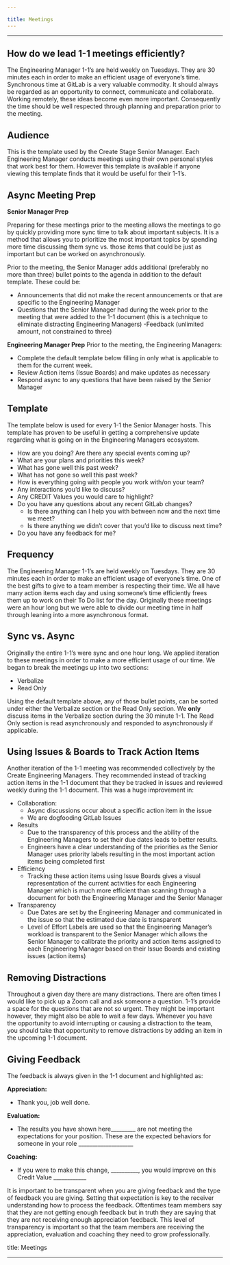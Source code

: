 ```yaml
---

title: Meetings
---
```








---

## How do we lead 1-1 meetings efficiently?

The Engineering Manager 1-1’s are held weekly on Tuesdays.  They are 30 minutes each in order to make an efficient usage of everyone’s time. Synchronous time at GitLab is a very valuable commodity.  It should always be regarded as an opportunity to connect, communicate and collaborate.  Working remotely, these ideas become even more important.  Consequently the time should be well respected through planning and preparation prior to the meeting.

## Audience

This is the template used by the Create Stage Senior Manager.  Each Engineering Manager conducts meetings using their own personal styles that work best for them. However this template is available if anyone viewing this template finds that it would be useful for their 1-1’s.

## Async Meeting Prep

**Senior Manager Prep**

Preparing for these meetings prior to the meeting allows the meetings to go by quickly providing more sync time to talk about important subjects. It is a method that allows you to prioritize the most important topics by spending more time discussing them sync vs. those items that could be just as important but can be worked on asynchronously.

Prior to the meeting, the Senior Manager adds additional (preferably no more than three)  bullet points to the agenda in addition to the default template.  These could be:

- Announcements that did not make the recent announcements or that are specific to the Engineering Manager
- Questions that the Senior Manager had  during the week prior to the meeting that were added to the 1-1 document (this is a technique to eliminate distracting Engineering Managers)
-Feedback (unlimited amount, not constrained to three)

**Engineering Manager Prep**
Prior to the meeting, the Engineering Managers:

- Complete the default template below filling in only what is applicable to them for the current week.
- Review Action items (Issue Boards)  and make updates as necessary
- Respond async to any questions that have been raised by the Senior Manager

## Template

The template below is used for every 1-1 the Senior Manager hosts.  This template has proven to be useful in getting a comprehensive update regarding what is going on in the Engineering Managers ecosystem.

- How are you doing? Are there any special events coming up?
- What are your plans and priorities this week?
- What has gone well this past week?
- What has not gone so well this past week?
- How is everything going with people you work with/on your team?
- Any interactions you’d like to discuss?
- Any CREDIT Values you would care to highlight?
- Do you have any questions about any recent GitLab changes?
  - Is there anything can I help you with between now and the next time we meet?
  - Is there anything we didn’t cover that you’d like to discuss next time?
- Do you have any feedback for me?

## Frequency

The Engineering Manager 1-1’s are held weekly on Tuesdays.  They are 30 minutes each in order to make an efficient usage of everyone’s time. One of the best gifts to give to a team member is respecting their time.  We all have many action items each day and using someone’s time efficiently frees them up to work on their To Do list for the day.  Originally these meetings were an hour long but we were able to divide our meeting time in half through leaning into a more asynchronous format.

## Sync vs. Async

Originally the entire 1-1’s were sync and one hour long.  We applied iteration to these meetings in order to make a more efficient usage of our time. We began to break the meetings up into two sections:

- Verbalize
- Read Only

Using the default template above, any of those bullet points, can be sorted under either the Verbalize section or the Read Only section.  We **only** discuss items in the Verbalize section during the 30 minute 1-1.  The Read Only section is read asynchronously and responded to asynchronously if applicable.

## Using Issues & Boards to Track Action Items

Another iteration of the 1-1 meeting was recommended collectively by the Create Engineering Managers.  They recommended instead of tracking action items in the 1-1 document that they be tracked in issues and reviewed weekly during the 1-1 document.  This was a huge improvement in:

- Collaboration:
  - Async discussions occur about a specific action item in the issue
  - We are dogfooding GitLab Issues
- Results
  - Due to the transparency of this process and the ability of the Engineering Managers to set their due dates leads to better results.
  - Engineers have a clear understanding of the priorities as the Senior Manager uses priority labels resulting in the most important action items being completed first
- Efficiency
  - Tracking these action items using Issue Boards gives a visual representation of the current activities for each Engineering   Manager which is much more efficient than scanning through a document for both the Engineering Manager and the Senior Manager
- Transparency
  - Due Dates are set by the Engineering Manager and communicated in the issue so that the estimated due date is transparent
  - Level of Effort Labels are used so that the Engineering Manager’s workload is transparent to the Senior Manager which allows the Senior Manager to calibrate the priority and action items assigned to each Engineering Manager based on their Issue Boards and existing issues (action items)

## Removing Distractions

Throughout a given day there are many distractions. There are often times I would like to pick up a Zoom call and ask someone a question.  1-1’s provide a space for the questions that are not so urgent. They might be important however, they might also be able to wait a few days.  Whenever you have the opportunity to avoid interrupting or causing a distraction to the team, you should take that opportunity to remove distractions by adding an item in the upcoming 1-1 document.

## Giving Feedback

The feedback is always given in the 1-1 document and highlighted as:

**Appreciation:**

- Thank you, job well done.

**Evaluation:**

- The results you have shown here_________ are not meeting the expectations for your position. These are the expected behaviors for someone in your role ____________________

**Coaching:**

- If you were to make this change, __________, you would improve on this Credit Value ____________

It is important to be transparent when you are giving feedback and the type of feedback you are giving. Setting that expectation is key to the receiver understanding how to process the feedback.  Oftentimes team members say that they are not getting enough feedback but in truth they are saying that they are not receiving enough appreciation feedback.  This level of transparency is important so that the team members are receiving the appreciation, evaluation and coaching they need to grow professionally.

title: Meetings

---
